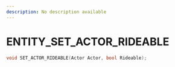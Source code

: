 ```yaml
---
description: No description available 
---
```


# ENTITY\_SET_ACTOR_RIDEABLE

```cpp
void SET_ACTOR_RIDEABLE(Actor Actor, bool Rideable);
```